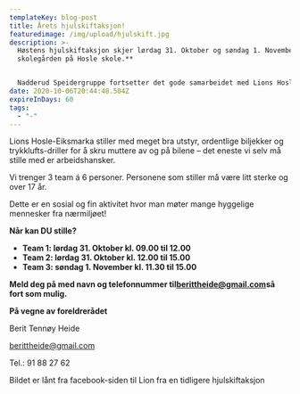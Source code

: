 ```yaml
---
templateKey: blog-post
title: Årets hjulskiftaksjon!
featuredimage: /img/upload/hjulskift.jpg
description: >-
  Høstens hjulskiftaksjon skjer lørdag 31. Oktober og søndag 1. November i
  skolegården på Hosle skole.**


  Nadderud Speidergruppe fortsetter det gode samarbeidet med Lions Hosle-Eiksmarka og pengene vi får fra Lions er et viktig bidrag til driften av speidergruppa og vedlikeholdet av Mason Hill.
date: 2020-10-06T20:44:48.504Z
expireInDays: 60
tags:
  - "-"
---
```

Lions Hosle-Eiksmarka stiller med meget bra utstyr, ordentlige biljekker og trykklufts-driller for å skru muttere av og på bilene – det eneste vi selv må stille med er arbeidshansker.

Vi trenger 3 team á 6 personer. Personene som stiller må være litt sterke og over 17 år.

Dette er en sosial og fin aktivitet hvor man møter mange hyggelige mennesker fra nærmiljøet!

**Når kan DU stille?**

* **Team 1: lørdag 31. Oktober kl. 09.00 til 12.00**
* **Team 2: lørdag 31. Oktober kl. 12.00 til 15.00**
* **Team 3: søndag 1. November kl. 11.30 til 15.00**

**Meld deg på med navn og telefonnummer til[berittheide@gmail.com](mailto:plankemann@hotmail.com)så fort som mulig.**

**På vegne av foreldrerådet**

Berit Tennøy Heide

[berittheide@gmail.com](mailto:berittheide@gmail.com)

Tel.: 91 88 27 62

Bildet er lånt fra facebook-siden til Lion fra en tidligere hjulskiftaksjon